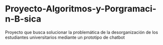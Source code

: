 # Proyecto-Algoritmos-y-Porgramaci-n-B-sica
Proyecto que busca solucionar la problemática de la desorganización de los estudiantes universitarios mediante un prototipo de chatbot
